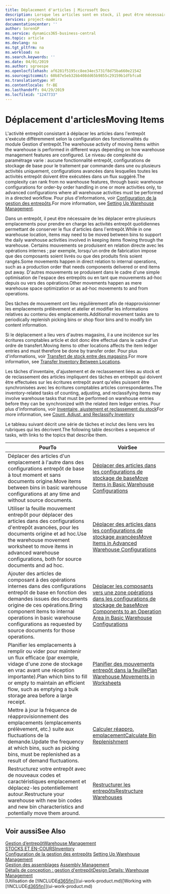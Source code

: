 ```yaml
---
title: Déplacement d'articles | Microsoft Docs
description: Lorsque les articles sont en stock, il peut être nécessaire de les déplacer entre plusieurs emplacements pour prendre en charge les activités entrepôt quotidiennes permettant de conserver le flux d'articles dans l'entrepôt. Certains mouvements se produisent en relation directe avec les opérations internes ; par exemple, lorsqu'un ordre de fabrication impose que des composants soient livrés ou que des produits finis soient rangés. D'autres mouvements se produisent dans le cadre d'une simple optimisation de l'espace des entrepôts ou en tant que mouvements ad-hoc depuis ou vers des opérations.
services: project-madeira
documentationcenter: ''
author: SorenGP
ms.service: dynamics365-business-central
ms.topic: article
ms.devlang: na
ms.tgt_pltfrm: na
ms.workload: na
ms.search.keywords: ''
ms.date: 04/01/2019
ms.author: sgroespe
ms.openlocfilehash: af6281f5195cc8ee34ec5731f8d75ba660e21542
ms.sourcegitcommit: 60b87e5eb32bb408dd65b9855c29159b1dfbfca8
ms.translationtype: HT
ms.contentlocale: fr-BE
ms.lasthandoff: 04/29/2019
ms.locfileid: "1247733"
---
```

# <a name="moving-items"></a><span data-ttu-id="c3c13-105">Déplacement d'articles</span><span class="sxs-lookup"><span data-stu-id="c3c13-105">Moving Items</span></span>
<span data-ttu-id="c3c13-106">L'activité entrepôt consistant à déplacer les articles dans l'entrepôt s'exécute différemment selon la configuration des fonctionnalités du module Gestion d'entrepôt.</span><span class="sxs-lookup"><span data-stu-id="c3c13-106">The warehouse activity of moving items within the warehouse is performed in different ways depending on how warehouse management features are configured.</span></span> <span data-ttu-id="c3c13-107">Le niveau de complexité du paramétrage varie : aucune fonctionnalité entrepôt, configurations de stockage de base pour le traitement par commande dans une ou plusieurs activités uniquement, configurations avancées dans lesquelles toutes les activités entrepôt doivent être exécutées dans un flux suggéré.</span><span class="sxs-lookup"><span data-stu-id="c3c13-107">The complexity can rank from no warehouse features, through basic warehouse configurations for order-by order handling in one or more activities only, to advanced configurations where all warehouse activities must be performed in a directed workflow.</span></span> <span data-ttu-id="c3c13-108">Pour plus d'informations, voir [Configuration de la gestion des entrepôts](warehouse-setup-warehouse.md).</span><span class="sxs-lookup"><span data-stu-id="c3c13-108">For more information, see [Setting Up Warehouse Management](warehouse-setup-warehouse.md).</span></span>

<span data-ttu-id="c3c13-109">Dans un entrepôt, il peut être nécessaire de les déplacer entre plusieurs emplacements pour prendre en charge les activités entrepôt quotidiennes permettant de conserver le flux d'articles dans l'entrepôt.</span><span class="sxs-lookup"><span data-stu-id="c3c13-109">While in one warehouse location, items may need to be moved between bins to support the daily warehouse activities involved in keeping items flowing through the warehouse.</span></span> <span data-ttu-id="c3c13-110">Certains mouvements se produisent en relation directe avec les opérations internes ; par exemple, lorsqu'un ordre de fabrication impose que des composants soient livrés ou que des produits finis soient rangés.</span><span class="sxs-lookup"><span data-stu-id="c3c13-110">Some movements happen in direct relation to internal operations, such as a production order that needs components delivered or end items put away.</span></span> <span data-ttu-id="c3c13-111">D'autres mouvements se produisent dans le cadre d'une simple optimisation de l'espace des entrepôts ou en tant que mouvements ad-hoc depuis ou vers des opérations.</span><span class="sxs-lookup"><span data-stu-id="c3c13-111">Other movements happen as mere warehouse space optimization or as ad-hoc movements to and from operations.</span></span>

<span data-ttu-id="c3c13-112">Des tâches de mouvement ont lieu régulièrement afin de réapprovisionner les emplacements prélèvement et atelier et modifier les informations relatives au contenu des emplacements.</span><span class="sxs-lookup"><span data-stu-id="c3c13-112">Additional movement tasks are to periodically replenish picking bins or shop floor bins and to modify bin content information.</span></span>

<span data-ttu-id="c3c13-113">Si le déplacement a lieu vers d'autres magasins, il a une incidence sur les écritures comptables article et doit donc être effectué dans le cadre d'un ordre de transfert.</span><span class="sxs-lookup"><span data-stu-id="c3c13-113">Moving items to other locations affects the item ledger entries and must therefore be done by transfer order.</span></span> <span data-ttu-id="c3c13-114">Pour plus d'informations, voir [Transfert de stock entre des magasins](inventory-how-transfer-between-locations.md).</span><span class="sxs-lookup"><span data-stu-id="c3c13-114">For more information, see [Transfer Inventory Between Locations](inventory-how-transfer-between-locations.md).</span></span>  

<span data-ttu-id="c3c13-115">Les tâches d'inventaire, d'ajustement et de reclassement liées au stock et de reclassement des articles impliquent des tâches en entrepôt qui doivent être effectuées sur les écritures entrepôt avant qu'elles puissent être synchronisées avec les écritures comptables articles correspondantes.</span><span class="sxs-lookup"><span data-stu-id="c3c13-115">The inventory-related tasks of counting, adjusting, and reclassifying items may involve warehouse tasks that must be performed on warehouse entries before they can be synchronized with the related item ledger entries.</span></span> <span data-ttu-id="c3c13-116">Pour plus d'informations, voir [Inventaire, ajustement et reclassement du stock](inventory-how-count-adjust-reclassify.md)</span><span class="sxs-lookup"><span data-stu-id="c3c13-116">For more information, see [Count, Adjust, and Reclassify Inventory](inventory-how-count-adjust-reclassify.md)</span></span>  

 <span data-ttu-id="c3c13-117">Le tableau suivant décrit une série de tâches et inclut des liens vers les rubriques qui les décrivent.</span><span class="sxs-lookup"><span data-stu-id="c3c13-117">The following table describes a sequence of tasks, with links to the topics that describe them.</span></span>   

|<span data-ttu-id="c3c13-118">**Pour**</span><span class="sxs-lookup"><span data-stu-id="c3c13-118">**To**</span></span>|<span data-ttu-id="c3c13-119">**Voir**</span><span class="sxs-lookup"><span data-stu-id="c3c13-119">**See**</span></span>|  
|------------|-------------|  
|<span data-ttu-id="c3c13-120">Déplacer des articles d'un emplacement à l'autre dans des configurations entrepôt de base à tout moment et sans documents origine.</span><span class="sxs-lookup"><span data-stu-id="c3c13-120">Move items between bins in basic warehouse configurations at any time and without source documents.</span></span>|[<span data-ttu-id="c3c13-121">Déplacer des articles dans les configurations de stockage de base</span><span class="sxs-lookup"><span data-stu-id="c3c13-121">Move Items in Basic Warehouse Configurations</span></span>](warehouse-how-to-move-items-ad-hoc-in-basic-warehousing.md)|
|<span data-ttu-id="c3c13-122">Utiliser la feuille mouvement entrepôt pour déplacer des articles dans des configurations d'entrepôt avancées, pour les documents origine et ad hoc.</span><span class="sxs-lookup"><span data-stu-id="c3c13-122">Use the warehouse movement worksheet to move items in advanced warehouse configurations, both for source documents and ad hoc.</span></span>|[<span data-ttu-id="c3c13-123">Déplacer des articles dans les configurations de stockage avancées</span><span class="sxs-lookup"><span data-stu-id="c3c13-123">Move Items in Advanced Warehouse Configurations</span></span>](warehouse-how-to-move-items-in-advanced-warehousing.md)|  
|<span data-ttu-id="c3c13-124">Ajouter des articles de composant à des opérations internes dans des configurations entrepôt de base en fonction des demandes issues des documents origine de ces opérations.</span><span class="sxs-lookup"><span data-stu-id="c3c13-124">Bring component items to internal operations in basic warehouse configurations as requested by source documents for those operations.</span></span>|[<span data-ttu-id="c3c13-125">Déplacer les composants vers une zone opérations dans les configurations de stockage de base</span><span class="sxs-lookup"><span data-stu-id="c3c13-125">Move Components to an Operation Area in Basic Warehouse Configurations</span></span>](warehouse-how-to-move-components-to-an-operation-area-in-basic-warehousing.md)|
|<span data-ttu-id="c3c13-126">Planifier les emplacements à remplir ou vider pour maintenir un flux efficace (par exemple, vidage d'une zone de stockage en vrac avant une réception importante).</span><span class="sxs-lookup"><span data-stu-id="c3c13-126">Plan which bins to fill or empty to maintain an efficient flow, such as emptying a bulk storage area before a large receipt.</span></span>|[<span data-ttu-id="c3c13-127">Planifier des mouvements entrepôt dans la feuille</span><span class="sxs-lookup"><span data-stu-id="c3c13-127">Plan Warehouse Movements in Worksheets</span></span>](warehouse-how-to-plan-warehouse-movements-in-worksheets.md)|
|<span data-ttu-id="c3c13-128">Mettre à jour la fréquence de réapprovisionnement des emplacements (emplacements prélèvement, etc.) suite aux fluctuations de la demande.</span><span class="sxs-lookup"><span data-stu-id="c3c13-128">Update the frequency at which bins, such as picking bins, must be replenished as a result of demand fluctuations.</span></span>|[<span data-ttu-id="c3c13-129">Calculer réappro. emplacement</span><span class="sxs-lookup"><span data-stu-id="c3c13-129">Calculate Bin Replenishment</span></span>](warehouse-how-to-calculate-bin-replenishment.md)|
|<span data-ttu-id="c3c13-130">Restructurez votre entrepôt avec de nouveaux codes et caractéristiques emplacement et déplacez-les potentiellement autour.</span><span class="sxs-lookup"><span data-stu-id="c3c13-130">Restructure your warehouse with new bin codes and new bin characteristics and potentially move them around.</span></span>|[<span data-ttu-id="c3c13-131">Restructurer les entrepôts</span><span class="sxs-lookup"><span data-stu-id="c3c13-131">Restructure Warehouses</span></span>](warehouse-how-to-restructure-warehouses.md)|  

## <a name="see-also"></a><span data-ttu-id="c3c13-132">Voir aussi</span><span class="sxs-lookup"><span data-stu-id="c3c13-132">See Also</span></span>  
[<span data-ttu-id="c3c13-133">Gestion d’entrepôt</span><span class="sxs-lookup"><span data-stu-id="c3c13-133">Warehouse Management</span></span>](warehouse-manage-warehouse.md)  
[<span data-ttu-id="c3c13-134">STOCKS ET EN-COURS</span><span class="sxs-lookup"><span data-stu-id="c3c13-134">Inventory</span></span>](inventory-manage-inventory.md)  
<span data-ttu-id="c3c13-135">[Configuration de la gestion des entrepôts](warehouse-setup-warehouse.md)   </span><span class="sxs-lookup"><span data-stu-id="c3c13-135">[Setting Up Warehouse Management](warehouse-setup-warehouse.md)   </span></span>  
<span data-ttu-id="c3c13-136">[Gestion des assemblages](assembly-assemble-items.md)  </span><span class="sxs-lookup"><span data-stu-id="c3c13-136">[Assembly Management](assembly-assemble-items.md)  </span></span>  
[<span data-ttu-id="c3c13-137">Détails de conception : gestion d'entrepôt</span><span class="sxs-lookup"><span data-stu-id="c3c13-137">Design Details: Warehouse Management</span></span>](design-details-warehouse-management.md)  
<span data-ttu-id="c3c13-138">[Utilisation de [!INCLUDE[d365fin](includes/d365fin_md.md)]](ui-work-product.md)</span><span class="sxs-lookup"><span data-stu-id="c3c13-138">[Working with [!INCLUDE[d365fin](includes/d365fin_md.md)]](ui-work-product.md)</span></span>
